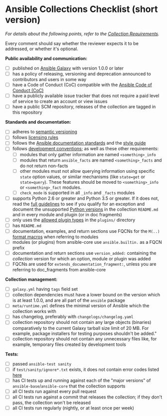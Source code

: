 # Ansible Collections Checklist (short version)

_For details about the following points, refer to the [Collection Requirements](https://github.com/ansible-collections/overview/blob/main/collection_requirements.rst)._

Every comment should say whether the reviewer expects it to be addressed, or whether it's optional.

**Public availability and communication:**
- [ ] published on [Ansible Galaxy](https://galaxy.ansible.com) with version 1.0.0 or later
- [ ] has a policy of releasing, versioning and deprecation announced to contributors and users in some way
- [ ] have a Code of Conduct (CoC) compatible with the [Ansible Code of Conduct (CoC)](https://docs.ansible.com/ansible/latest/community/code_of_conduct.html)
- [ ] have a publicly available issue tracker that does not require a paid level of service to create an account or view issues
- [ ] have a public SCM repository, releases of the collection are tagged in this repository

**Standards and documentation:**
- [ ] adheres to [semantic versioning](https://semver.org/)
- [ ] follows [licensing rules](https://github.com/ansible-collections/overview/blob/main/collection_requirements.rst#licensing)
- [ ] follows the [Ansible documentation standards](https://docs.ansible.com/ansible/devel/dev_guide/developing_modules_documenting.html) and the [style guide](https://docs.ansible.com/ansible/devel/dev_guide/style_guide/index.html#style-guide)
- [ ] follows [development conventions](https://docs.ansible.com/ansible/devel/dev_guide/developing_modules_best_practices.html); as well as these other requirements:
  - [ ] modules that only gather information are named `<something>_info`
  - [ ] modules that return `ansible_facts` are named `<something>_facts` and do not return non-facts
  - [ ] other modules must not allow querying information using specific `state` option values, or similar mechanisms (like `state=get` or `state=query`).  These features should be moved to `<something>_info` or `<something>_fact` modules.
  - [ ] `check_mode` is supported in all `_info` and `_facts` modules
- [ ] supports Python 2.6 or greater and Python 3.5 or greater. If it does not, read the [full guidelines](https://github.com/ansible-collections/overview/blob/main/collection_requirements.rst#python-compatibility) to see if you qualify for an exception and document the unsupported [Python versions](https://docs.ansible.com/ansible/latest/dev_guide/developing_python_3.html#ansible-and-python-3) in the collection ``README.md`` and in every module and plugin (or in doc fragments)
- [ ] only uses the [allowed plugin types](https://github.com/ansible-collections/overview/blob/main/collection_requirements.rst#modules-plugins) in the `plugins/` directory
- [ ] has `README.md`
- [ ] documentation, examples, and return sections use FQCNs for the `M(..)` [format macros](https://docs.ansible.com/ansible/latest/dev_guide/developing_modules_documenting.html#linking-and-other-format-macros-within-module-documentation) when referring to modules
- [ ] modules (or plugins) from ansible-core use `ansible.builtin.` as a FQCN prefix
- [ ] documentation and return sections use `version_added:` containing the *collection* version for which an option, module or plugin was added
- [ ] FQCNs are used for `extends_documentation_fragment:`, unless you are referring to doc_fragments from ansible-core

**Collection management:**
- [ ] `galaxy.yml` having `tags` field set
- [ ] collection dependencies must have a lower bound on the version which is at least 1.0.0, and are all part of the `ansible` package
- [ ] `meta/runtime.yml` defines the minimal version of Ansible which the collection works with
- [ ] has changelog, preferably with `changelogs/changelog.yaml`
- [ ] collection repository should not contain any large objects (binaries) comparatively to the current Galaxy tarball size limit of 20 MB. For example, package installers for testing purposes shouldn't be added."
- [ ] collection repository should not contain any unnecessary files like, for example, temporary files created by development tools

**Tests:**

- [ ] passed `ansible-test sanity`
- [ ] if `test/sanity/ignore*.txt` exists, it does not contain error codes listed [here](https://github.com/ansible-collections/overview/blob/main/collection_requirements.rst#ci-testing)
- [ ] has CI tests up and running against each of the "major versions" of `ansible-base`/`ansible-core` that the collection supports
- [ ] all CI tests run against every pull request
- [ ] all CI tests run against a commit that releases the collection; if they don't pass, the collection won't be released
- [ ] all CI tests run regularly (nightly, or at least once per week)
